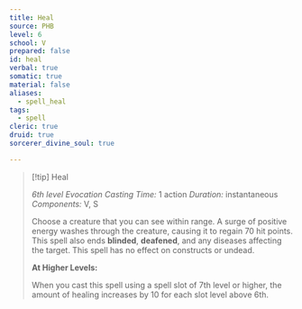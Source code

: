 ```yaml
---
title: Heal
source: PHB
level: 6
school: V
prepared: false
id: heal
verbal: true
somatic: true
material: false
aliases:
  - spell_heal
tags:
  - spell
cleric: true
druid: true
sorcerer_divine_soul: true

---
```

>[!tip] Heal
>
> *6th level Evocation*
> *Casting Time:* 1 action
> *Duration:* instantaneous
> *Components:* V, S
>
>Choose a creature that you can see within range. A surge of positive energy washes through the creature, causing it to regain 70 hit points. This spell also ends **blinded**, **deafened**, and any diseases affecting the target. This spell has no effect on constructs or undead.
>
>**At Higher Levels:**
>
>When you cast this spell using a spell slot of 7th level or higher, the amount of healing increases by 10 for each slot level above 6th.
>


